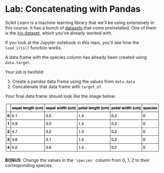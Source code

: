# Lab: Concatenating with Pandas

Scikit Learn is a machine learning library that we'll be using extensively in this course. It has a bunch of [datasets](http://scikit-learn.org/stable/modules/classes.html#module-sklearn.datasets) that come preinstalled. One of them is the [iris dataset](http://scikit-learn.org/stable/modules/generated/sklearn.datasets.load_iris.html), which you've already worked with.

If you look at the Jupyter notebook in this repo, you'll see how the `load_iris()` function works.

A data frame with the species column has already been created using `data.target`.

Your job is twofold:
1. Create a pandas data frame using the values from `data.data`
2. Concatenate that data frame with `target_df`.

Your final data frame should look like the image below:

![](iris.png)

**BONUS**: Change the values in the `'species'` column from 0, 1, 2 to their corresponding species.
